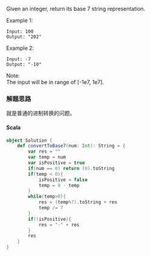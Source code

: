 Given an integer, return its base 7 string representation.

Example 1:
```
Input: 100
Output: "202"
```
Example 2:
```
Input: -7
Output: "-10"
```
Note:   
The input will be in range of [-1e7, 1e7].

### 解题思路
就是普通的进制转换的问题。
#### Scala
```scala
object Solution {
    def convertToBase7(num: Int): String = {
        var res = ""
        var temp = num
        var isPositive = true
        if(num == 0) return (0).toString
        if(temp < 0){
            isPositive = false
            temp = 0 - temp
        }
        while(temp>0){
            res = (temp%7).toString + res
            temp /= 7
        }
        if(!isPositive){
            res = "-" + res
        }
        res
    }
}
```